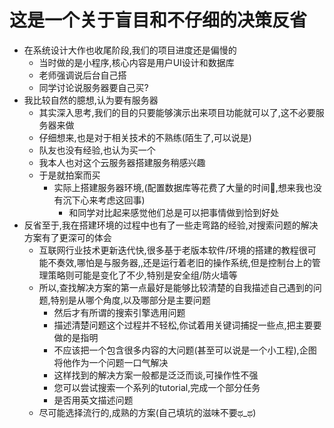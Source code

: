 # 这是一个关于盲目和不仔细的决策反省

- 在系统设计大作也收尾阶段,我们的项目进度还是偏慢的
  - 当时做的是小程序,核心内容是用户UI设计和数据库
  - 老师强调说后台自己搭
  - 同学讨论说服务器要自己买?
- 我比较自然的臆想,认为要有服务器
  - 其实深入思考,我们的目的只要能够演示出来项目功能就可以了,这不必要服务器来做
  - 仔细想来,也是对于相关技术的不熟练(陌生了,可以说是)
  - 队友也没有经验,也认为买一个
  - 我本人也对这个云服务器搭建服务稍感兴趣
  - 于是就拍案而买
    - 实际上搭建服务器环境,(配置数据库等花费了大量的时间🤣,想来我也没有沉下心来考虑这回事)
      - 和同学对比起来感觉他们总是可以把事情做到恰到好处
- 反省至于,我在搭建环境的过程中也有了一些走弯路的经验,对搜索问题的解决方案有了更深可的体会
  - 互联网行业技术更新迭代快,很多基于老版本软件/环境的搭建的教程很可能不奏效,哪怕是与服务器,,还是运行着老旧的操作系统,但是控制台上的管理策略则可能是变化了不少,特别是安全组/防火墙等
  - 所以,查找解决方案的第一点最好是能够比较清楚的自我描述自己遇到的问题,特别是从哪个角度,以及哪部分是主要问题
    - 然后才有所谓的搜索引擎选用问题
    - 描述清楚问题这个过程并不轻松,你试着用关键词捕捉一些点,把主要要做的是指明
    - 不应该把一个包含很多内容的大问题(甚至可以说是一个小工程),企图将他作为一个问题一口气解决
    - 这样找到的解决方案一般都是泛泛而谈,可操作性不强
    - 您可以尝试搜索一个系列的tutorial,完成一个部分任务
    - 是否用英文描述问题
  - 尽可能选择流行的,成熟的方案(自己填坑的滋味不要ಥ_ಥ)
